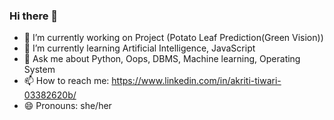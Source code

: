 ### Hi there 👋
- 🔭 I’m currently working on Project (Potato Leaf Prediction(Green Vision))
- 🌱 I’m currently learning Artificial Intelligence, JavaScript
- 💬 Ask me about Python, Oops, DBMS, Machine learning, Operating System
- 📫 How to reach me: https://www.linkedin.com/in/akriti-tiwari-03382620b/
- 😄 Pronouns: she/her

